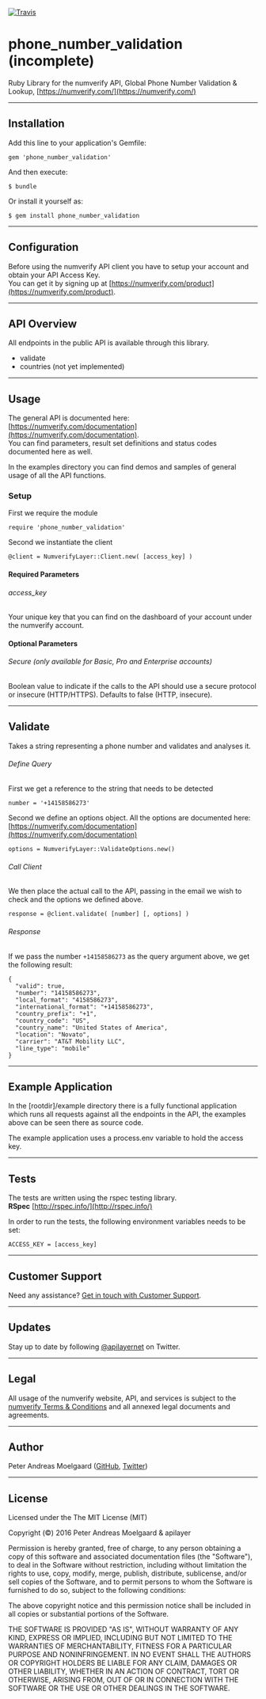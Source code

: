 [![Travis](https://travis-ci.org/pmoelgaard/phone_number_validation.svg)](Travis)

# phone_number_validation (incomplete)

Ruby Library for the numverify API, Global Phone Number Validation & Lookup, [https://numverify.com/](https://numverify.com/)   

---

## Installation

Add this line to your application's Gemfile:

```
gem 'phone_number_validation'

```

And then execute:

```
$ bundle

```

Or install it yourself as:

```
$ gem install phone_number_validation

```

---

## Configuration

Before using the numverify API client you have to setup your account and obtain your API Access Key.  
You can get it by signing up at [https://numverify.com/product](https://numverify.com/product).

---

## API Overview
All endpoints in the public API is available through this library.

- validate
- countries (not yet implemented)

---

## Usage

The general API is documented here: [https://numverify.com/documentation](https://numverify.com/documentation).  
You can find parameters, result set definitions and status codes documented here as well.

In the examples directory you can find demos and samples of general usage of all the API functions.

### Setup

First we require the module

```
require 'phone_number_validation'

```

Second we instantiate the client

```
@client = NumverifyLayer::Client.new( [access_key] )

```

#### Required Parameters

###### access_key
Your unique key that you can find on the dashboard of your account under the numverify account.

#### Optional Parameters

###### Secure (only available for Basic, Pro and Enterprise accounts)
Boolean value to indicate if the calls to the API should use a secure protocol or insecure (HTTP/HTTPS). Defaults to false (HTTP, insecure).

---

## Validate

Takes a string representing a phone number and validates and analyses it.

###### Define Query

First we get a reference to the string that needs to be detected

```
number = '+14158586273'

```

Second we define an options object.
All the options are documented here: [https://numverify.com/documentation](https://numverify.com/documentation)

```
options = NumverifyLayer::ValidateOptions.new()

```

###### Call Client
We then place the actual call to the API, passing in the email we wish to check and the options we defined above.

```
response = @client.validate( [number] [, options] )

``` 

###### Response

If we pass the number ```+14158586273``` as the query argument above, we get the following result:

```
{
  "valid": true,
  "number": "14158586273",
  "local_format": "4158586273",
  "international_format": "+14158586273",
  "country_prefix": "+1",
  "country_code": "US",
  "country_name": "United States of America",
  "location": "Novato",
  "carrier": "AT&T Mobility LLC",
  "line_type": "mobile"
}

```
---

## Example Application

In the [rootdir]/example directory there is a fully functional application which runs all requests against all the endpoints in the API, the examples above can be seen there as source code.

The example application uses a process.env variable to hold the access key.

---

## Tests

The tests are written using the rspec testing library.  
**RSpec** [http://rspec.info/](http://rspec.info/)

In order to run the tests, the following environment variables needs to be set:

```
ACCESS_KEY = [access_key]

```


---

## Customer Support

Need any assistance? [Get in touch with Customer Support](mailto:support@apilayer.net?subject=%numverify%5D).

---

## Updates
Stay up to date by following [@apilayernet](https://twitter.com/apilayernet) on Twitter.

---

## Legal

All usage of the numverify website, API, and services is subject to the [numverify Terms & Conditions](https://numverify.com/terms) and all annexed legal documents and agreements.

---

## Author
Peter Andreas Moelgaard ([GitHub](https://github.com/pmoelgaard), [Twitter](https://twitter.com/petermoelgaard))

---

## License
Licensed under the The MIT License (MIT)

Copyright (&copy;) 2016 Peter Andreas Moelgaard & apilayer

Permission is hereby granted, free of charge, to any person obtaining a copy of this software and associated documentation files (the "Software"), to deal in the Software without restriction, including without limitation the rights to use, copy, modify, merge, publish, distribute, sublicense, and/or sell copies of the Software, and to permit persons to whom the Software is furnished to do so, subject to the following conditions:

The above copyright notice and this permission notice shall be included in all copies or substantial portions of the Software.

THE SOFTWARE IS PROVIDED "AS IS", WITHOUT WARRANTY OF ANY KIND, EXPRESS OR IMPLIED, INCLUDING BUT NOT LIMITED TO THE WARRANTIES OF MERCHANTABILITY, FITNESS FOR A PARTICULAR PURPOSE AND NONINFRINGEMENT. IN NO EVENT SHALL THE AUTHORS OR COPYRIGHT HOLDERS BE LIABLE FOR ANY CLAIM, DAMAGES OR OTHER LIABILITY, WHETHER IN AN ACTION OF CONTRACT, TORT OR OTHERWISE, ARISING FROM, OUT OF OR IN CONNECTION WITH THE SOFTWARE OR THE USE OR OTHER DEALINGS IN THE SOFTWARE.

